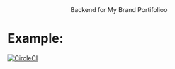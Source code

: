 
<div align="center">
    Backend for My Brand Portifolioo 
</div>

# Example:
[![CircleCI](https://circleci.com/gh/acele-happy/ATPL_Portifolio_Backend.svg?style=shield)](https://circleci.com/gh/circleci/circleci-docs)

